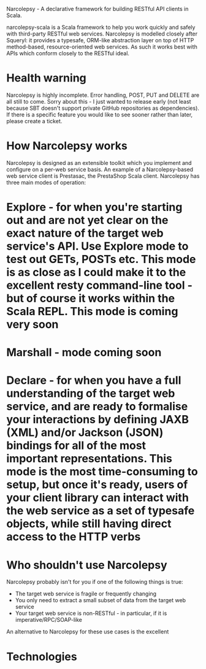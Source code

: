 Narcolepsy - A declarative framework for building RESTful API clients in Scala.

narcolepsy-scala is a Scala framework to help you work quickly and safely with third-party RESTful web services. Narcolepsy is modelled closely after Squeryl: it provides a typesafe, ORM-like abstraction layer on top of HTTP method-based, resource-oriented web services. As such it works best with APIs which conform closely to the RESTful ideal.

# Health warning

Narcolepsy is highly incomplete. Error handling, POST, PUT and DELETE are all still to come. Sorry about this - I just wanted to release early (not least because SBT doesn't support private GitHub repositories as dependencies). If there is a specific feature you would like to see sooner rather than later, please create a ticket.

# How Narcolepsy works

Narcolepsy is designed as an extensible toolkit which you implement and configure on a per-web service basis. An example of a Narcolepsy-based web service client is Prestasac, the PrestaShop Scala client. Narcolepsy has three main modes of operation:

# Explore - for when you're starting out and are not yet clear on the exact nature of the target web service's API. Use Explore mode to test out GETs, POSTs etc. This mode is as close as I could make it to the excellent resty command-line tool - but of course it works within the Scala REPL. This mode is coming very soon
# Marshall - mode coming soon
# Declare - for when you have a full understanding of the target web service, and are ready to formalise your interactions by defining JAXB (XML) and/or Jackson (JSON) bindings for all of the most important representations. This mode is the most time-consuming to setup, but once it's ready, users of your client library can interact with the web service as a set of typesafe objects, while still having direct access to the HTTP verbs

# Who shouldn't use Narcolepsy

Narcolepsy probably isn't for you if one of the following things is true:
* The target web service is fragile or frequently changing
* You only need to extract a small subset of data from the target web service
* Your target web service is non-RESTful - in particular, if it is imperative/RPC/SOAP-like 

An alternative to Narcolepsy for these use cases is the excellent 

# Technologies


